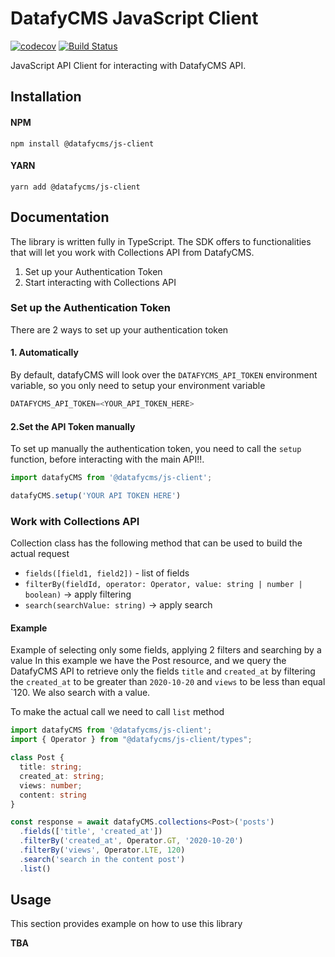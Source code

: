 # DatafyCMS JavaScript Client

[![codecov](https://codecov.io/gh/linnify/datafycms-js/branch/main/graph/badge.svg)](https://codecov.io/gh/linnify/datafycms-js)
[![Build Status](https://travis-ci.com/linnify/datafycms-js.svg?branch=main)](https://travis-ci.com/linnify/datafycms-js)

JavaScript API Client for interacting with DatafyCMS API.

## Installation

#### NPM
```angular2html
npm install @datafycms/js-client
```

#### YARN
```angular2html
yarn add @datafycms/js-client
```

## Documentation

The library is written fully in TypeScript. The SDK offers to functionalities that will 
let you work with Collections API from DatafyCMS.

1. Set up your Authentication Token
2. Start interacting with Collections API


### Set up the Authentication Token

There are 2 ways to set up your authentication token

#### 1. Automatically
By default, datafyCMS will look over the `DATAFYCMS_API_TOKEN` environment variable,
so you only need to setup your environment variable

```javascript
DATAFYCMS_API_TOKEN=<YOUR_API_TOKEN_HERE>
```

#### 2.Set the API Token manually
To set up manually the authentication token, you need to call the ``setup`` function, before
interacting with the main API!!.

```javascript
import datafyCMS from '@datafycms/js-client';

datafyCMS.setup('YOUR API TOKEN HERE')
```

### Work with Collections API

Collection class has the following method that can be used to build the actual request
 - `fields([field1, field2])` - list of fields
 - `filterBy(fieldId, operator: Operator, value: string | number | boolean)` -> apply filtering
 - `search(searchValue: string)` -> apply search

#### Example
Example of selecting only some fields, applying 2 filters and searching by a value
In this example we have the Post resource, and we query the DatafyCMS API to retrieve only
the fields `title` and `created_at` by filtering the `created_at` to be greater than `2020-10-20`
and `views` to be less than equal `120. We also search with a value.

To make the actual call we need to call `list` method

```typescript
import datafyCMS from '@datafycms/js-client';
import { Operator } from "@datafycms/js-client/types";

class Post {
  title: string;
  created_at: string;
  views: number;
  content: string
}

const response = await datafyCMS.collections<Post>('posts')
  .fields(['title', 'created_at'])
  .filterBy('created_at', Operator.GT, '2020-10-20')
  .filterBy('views', Operator.LTE, 120)
  .search('search in the content post')
  .list()

```

## Usage
This section provides example on how to use this library

<b>TBA</b>
